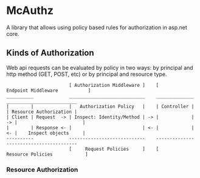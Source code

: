 # McAuthz
A library that allows using policy based rules for authorization in asp.net core. 

## Kinds of Authorization
Web api requests can be evaluated by policy in two ways: by principal and http method (GET, POST, etc)
or by principal and resource type. 
```
                       [ Authorization Middleware ]    [            Endpoint Middleware           ]
__________             ____________________________    ______________    __________________________
|        |             |   Authorization Policy   |    | Controller |    | Resource Authorization |
| Client | Request  -> | Inspect: Identity/Method | -> |            | -> |                        |
|        | Response <- |                          | <- |            | <- |    Inspect objects     |
----------             ----------------------------    --------------    --------------------------
                       [     Request Policies     ]    [             Resource Policies            ]
```

### Resource Authorization
